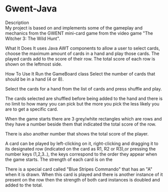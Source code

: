 # Gwent-Java
<div>Description</div>
My project is based on and implements some of the gameplay and mechanics from the GWENT mini-card game from the video game "The Witcher 3: The Wild
Hunt". 

What It Does
It uses Java AWT components to allow a user to select cards, choose the maximum amount of cards in a hand and play those cards. 
The played cards add to the score of their row. The total score of each row is shown on the leftmost side.

How To Use It
Run the GameBoard class
Select the number of cards that should be in a hand (4 or 8).

Select the cards for a hand from the list of cards and press shuffle and play.

The cards selected are shuffled before being added to the hand and there is no limit to how many you can pick
but the more you pick the less likely you are to get a specific card.

When the game starts there are 3 grey/white rectangles which are rows and they have a number beside them that indicated the total score of the row. 

There is also another number that shows the total score of the player.

A card can be played by left-clicking on it, right-clicking and dragging it to its designated row (indicated on the card as R1, R2 or R3),or
pressing the number keys (1,2,3..), the keys correspond to the order they appear when the game starts. The strength of each card is on the 

There is a special card called "Blue Stripes Commando" that has an "A" when it is drawn. When this card is played and there is another instance of it present
on the row then the strength of both card instances is doubled and added to the total. 

